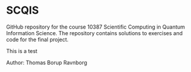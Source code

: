 # SCQIS
GitHub repository for the course 10387 Scientific Computing in Quantum Information Science.
The repository contains solutions to exercises and code for the final project.

This is a test

Author: Thomas Borup Ravnborg
